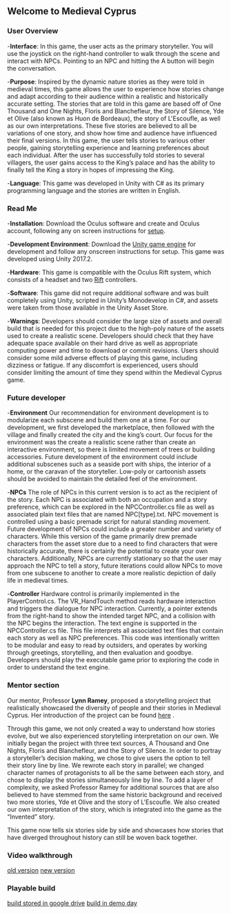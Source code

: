 ## Welcome to Medieval Cyprus



### User Overview

-**Interface**: In this game, the user acts as the primary storyteller. You will use the joystick on the right-hand controller to walk through the scene and interact with NPCs. Pointing to an NPC and hitting the A button will begin the conversation.

-**Purpose**: Inspired by the dynamic nature stories as they were told in medieval times, this game allows the user to experience how stories change and adapt according to their audience within a realistic and historically accurate setting. The stories that are told in this game are based off of One Thousand and One Nights, Floris and Blanchefleur, the Story of Silence, Yde et Olive (also known as Huon de Bordeaux), the story of L'Escoufle, as well as our own interpretations. These five stories are believed to all be variations of one story, and show how time and audience have influenced their final versions.
In this game, the user tells stories to various other people, gaining storytelling experience and learning preferences about each individual. After the user has successfully told stories to several villagers, the user gains access to the King’s palace and has the ability to finally tell the King a story in hopes of impressing the King.

-**Language**: This game was developed in Unity with C# as its primary programming language and the stories are written in English. 


### Read Me

-**Installation**: Download the Oculus software and create and Oculus account, following any on screen instructions for [setup](https://www.oculus.com/setup/).

-**Development Environment**: Download the [Unity game engine](https://store.unity.com/download?ref=personal) for development and follow any onscreen instructions for setup. This game was developed using Unity 2017.2.

-**Hardware**: This game is compatible with the Oculus Rift system, which consists of a headset and two [Rift](https://www.oculus.com/rift/) controllers.

-**Software**: This game did not require additional software and was built completely using Unity, scripted in Unity’s Monodevelop in C#, and assets were taken from those available in the Unity Asset Store.

-**Warnings**: Developers should consider the large size of assets and overall build that is needed for this project due to the high-poly nature of the assets used to create a realistic scene. Developers should check that they have adequate space available on their hard drive as well as appropriate computing power and time to download or commit revisions. 
Users should consider some mild adverse effects of playing this game, including dizziness or fatigue. If any discomfort is experienced, users should consider limiting the amount of time they spend within the Medieval Cyprus game.


### Future developer

-**Environment**
Our recommendation for environment development is to modularize each subscene and build them one at a time. For our development, we first developed the marketplace, then followed with the village and finally created the city and the king’s court. Our focus for the environment was the create a realistic scene rather than create an interactive environment, so there is limited movement of trees or building accessories. 
Future development of the environment could include additional subscenes such as a seaside port with ships, the interior of a home, or the caravan of the storyteller. Low-poly or cartoonish assets should be avoided to maintain the detailed feel of the environment.

-**NPCs**
The role of NPCs in this current version is to act as the recipient of the story. Each NPC is associated with both an occupation and a story preference, which can be explored in the NPCController.cs file as well as associated plain text files that are named NPC[type].txt. NPC movement is controlled using a basic premade script for natural standing movement. 
Future development of NPCs could include a greater number and variety of characters. While this version of the game primarily drew premade characters from the asset store due to a need to find characters that were historically accurate, there is certainly the potential to create your own characters. Additionally, NPCs are currently stationary so that the user may approach the NPC to tell a story, future iterations could allow NPCs to move from one subscene to another to create a more realistic depiction of daily life in medieval times. 

-**Controller**
Hardware control is primarily implemented in the PlayerControl.cs. The VR_HandTouch method reads hardware interaction and triggers the dialogue for NPC interaction. Currently, a pointer extends from the right-hand to show the intended target NPC, and a collision with the NPC begins the interaction. 
The text engine is supported in the NPCController.cs file. This file interprets all associated text files that contain each story as well as NPC preferences. This code was intentionally written to be modular and easy to read by outsiders, and operates by working through greetings, storytelling, and then evaluation and goodbye. Developers should play the executable game prior to exploring the code in order to understand the text engine.


### Mentor section 
Our mentor, Professor **Lynn Ramey**, proposed a storytelling project that realistically showcased the diversity of people and their stories in Medieval Cyprus. Her introduction of the project can be found [here](https://drive.google.com/open?id=1XcTmBbJ3Bl49RQn7U-xF8Aqv7r2X4pUD) .

Through this game, we not only created a way to understand how stories evolve, but we also experienced storytelling interpretation on our own. We initially began the project with three text sources, A Thousand and One Nights, Floris and Blanchefleur, and the Story of Silence. In order to portray a storyteller’s decision making, we chose to give users the option to tell their story line by line. We rewrote each story in parallel; we changed character names of protagonists to all be the same between each story, and chose to display the stories simultaneously line by line. To add a layer of complexity, we asked Professor Ramey for additional sources that are also believed to have stemmed from the same historic background and received two more stories, Yde et Olive and the story of L'Escoufle. We also created our own interpretation of the story, which is integrated into the game as the “Invented” story. 

This game now tells six stories side by side and showcases how stories that have diverged throughout history can still be woven back together.

### Video walkthrough
[old version](https://youtu.be/EQGm6csN_jQ)
[new version](https://vimeo.com/247067702)
### Playable build
[build stored in google drive](https://drive.google.com/open?id=1SLuNwEHR0JUwAAJ2CLyeGRdz2OXSLADT)
[build in demo day](https://drive.google.com/file/d/1XJHv6bwRNqxObOEUGXCQyCblfs_gOw1I/view?ts=5a3072a0)

